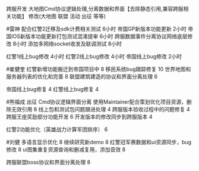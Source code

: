 
跨服开发
大地图Cmd协议逻辑处理,分离数据和界面【去除静态引用,兼容跨服相关功能】
	修改(大地图 联盟 活动 出征 等等)

#雷神
配合红警2迁移及sdk计费相关测试 6小时
帝国GP新版本功能更新  2小时
帝国IOS新版本功能更新打包测试混淆提审 6小时
跨服数据事件分离协议网络底层修改 8小时
添加多网络socket收发及联调测试 8小时

红警1线上bug修改 4小时
红警2线上bug修改 4小时
帝国线上bug修改  2小时

#崔健奎
红警新增功能搬迁到帝国项目中 8
移民系统bug跟踪修复  10
世界地图和服务器列表的优化和完善  8
联盟建筑建造的协议和界面分离处理 6

帝国线上bug修复 4
红警线上bug修复 4

#熊福成
出征 Cmd协议逻辑界面分离
使用Maintainer配合策划优化项目资源，删除无效引用    8
线上包和测试包问题跟进处理      4
跨服版本验收过程中的问题修复         4
跨服王座奖励部分功能开发     6
开发版本的修改同步到跨服版本    4    

红警2功能优化（英雄战力计算军团排序） 6

#刘健
多语言显示优化  8
继续研究新demo   8
红警冠军赛数据和ui资源同步，bug修改 8
ui图集重复资源查询和删减复用，添加音效 8

跨服联盟boss协议和界面分离处理 8
